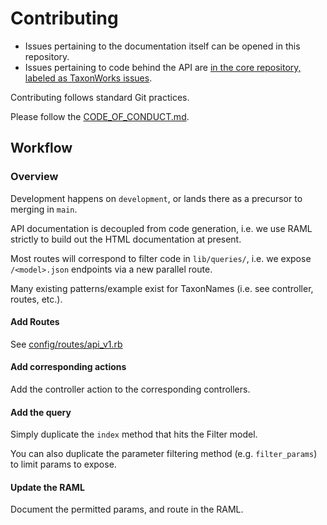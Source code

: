 
# Contributing

* Issues pertaining to the documentation itself can be opened in this repository.
* Issues pertaining to code behind the API are [in the core repository, labeled as TaxonWorks issues](https://github.com/SpeciesFileGroup/taxonworks/issues?utf8=%E2%9C%93&q=is%3Aissue+is%3Aopen+label%3AAPI).

Contributing follows standard Git practices.

Please follow the [CODE_OF_CONDUCT.md](CODE_OF_CONDUCT.md). 

## Workflow

### Overview

Development happens on `development`, or lands there as a precursor to merging in `main`.

API documentation is decoupled from code generation, i.e. we use RAML strictly to build out the HTML documentation at present.

Most routes will correspond to filter code in `lib/queries/`, i.e. we expose `/<model>.json` endpoints via a new parallel route.

Many existing patterns/example exist for TaxonNames (i.e. see controller, routes, etc.).

#### Add Routes

See [config/routes/api_v1.rb](https://github.com/SpeciesFileGroup/taxonworks/blob/development/config/routes/api_v1.rb)

#### Add corresponding actions

Add the controller action to the corresponding controllers.

#### Add the query

Simply duplicate the `index` method that hits the Filter model.

You can also duplicate the parameter filtering method (e.g. `filter_params`) to limit params to expose.

#### Update the RAML

Document the permitted params, and route in the RAML.
